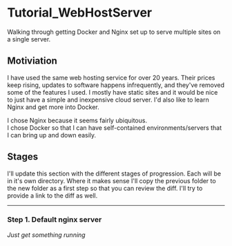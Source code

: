 # Tutorial_WebHostServer
Walking through getting Docker and Nginx set up to serve multiple sites on a single server.

## Motiviation
I have used the same web hosting service for over 20 years. Their prices keep rising, updates to software happens infrequently, and they've removed some of the features I used. I mostly have static sites and it would be nice to just have a simple and inexpensive cloud server. I'd also like to learn Nginx and get more into Docker.

I chose Nginx because it seems fairly ubiquitous.  
I chose Docker so that I can have self-contained environments/servers that I can bring up and down easily.

## Stages
I'll update this section with the different stages of progression. Each will be in it's own directory. Where it makes sense I'll copy the previous folder to the new folder as a first step so that you can review the diff. I'll try to provide a link to the diff as well.

___

### Step 1. Default nginx server
*Just get something running*



